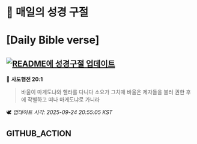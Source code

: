 # 🙏 매일의 성경 구절
# [Daily Bible verse]
## [![README에 성경구절 업데이트](https://github.com/DONGSUKA/first_test/actions/workflows/update-readme-bible.yml/badge.svg)](https://github.com/DONGSUKA/first_test/actions/workflows/update-readme-bible.yml)
<!-- START_BIBLE_VERSE -->
📖 **사도행전 20:1**
> 바울이 마게도냐와 헬라를 다니다 소요가 그치매 바울은 제자들을 불러 권한 후에 작별하고 떠나 마게도냐로 가니라

🕊️ _업데이트 시각: 2025-09-24 20:55:05 KST_
  <!-- END_BIBLE_VERSE -->
## GITHUB_ACTION

